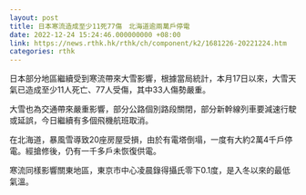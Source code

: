 ```yaml
---
layout: post
title: 日本寒流造成至少11死77傷　北海道逾兩萬戶停電
date: 2022-12-24 15:24:46.000000000 +08:00
link: https://news.rthk.hk/rthk/ch/component/k2/1681226-20221224.htm
categories: rthk
---
```


日本部分地區繼續受到寒流帶來大雪影響，根據當局統計，本月17日以來，大雪天氣已造成至少11人死亡、77人受傷，其中33人傷勢嚴重。

大雪也為交通帶來嚴重影響，部分公路個別路段關閉，部分新幹線列車要減速行駛或延誤，今日繼續有多個飛機航班取消。

在北海道，暴風雪導致20座房屋受損，由於有電塔倒塌，一度有大約2萬4千戶停電。經搶修後，仍有一千多戶未恢復供電。

寒流同樣影響關東地區，東京市中心凌晨錄得攝氏零下0.1度，是入冬以來的最低氣溫。
